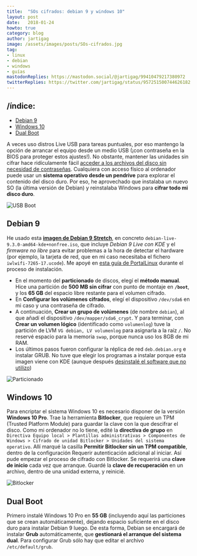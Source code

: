 ```yaml
---
title:  "SOs cifrados: debian 9 y windows 10"
layout: post
date:   2018-01-24
howto: true
category: blog
author: jartigag
image: /assets/images/posts/SOs-cifrados.jpg
tag:
- linux
- debian
- windows
- guías
mastodonReplies: https://mastodon.social/@jartigag/99410479217380972
twitterReplies: https://twitter.com/jartigag/status/957251500744626182
---
```


## /índice:

- [Debian 9](#debian-9)
- [Windows 10](#windows-10)
- [Dual Boot](#dual-boot)

A veces uso distros Live USB para tareas puntuales, por eso mantengo la opción de arrancar el equipo desde un medio USB (¡con contraseña en la BIOS
para proteger estos ajustes!). No obstante, mantener las unidades sin cifrar hace ridículamente fácil [acceder a los archivos del disco sin necesidad
de contraseñas](https://youtu.be/eMO6Borz72w?t=5m20s). Cualquiera con acceso físico al ordenador puede usar un **sistema operativo desde un
pendrive** para explorar el contenido del disco duro. Por eso, he aprovechado que instalaba un nuevo SO (la última versión de Debian) y reinstalaba
Windows para **cifrar todo mi disco duro**.

![USB Boot]({{site.baseurl}}/assets/images/posts/usb-boot.jpg)

## Debian 9

He usado esta [**imagen de Debian 9
Stretch**](https://cdimage.debian.org/cdimage/unofficial/non-free/cd-including-firmware/9.3.0-live+nonfree/amd64/iso-hybrid/), en concreto
`debian-live-9.3.0-amd64-kde+nonfree.iso`, que incluye _Debian 9 Live con KDE_ y el _firmware no libre_ para evitar problemas a la hora de detectar
el hardware (por ejemplo, la tarjeta de red, que en mi caso necesitaba el fichero `iwlwifi-7265-17.ucode`). Me apoyé en [esta guía de
PortalLinux](https://portallinux.es/instalar-debian-8-con-particiones-cifradas-con-luks/) durante el proceso de instalación.

- En el momento del **particionado** de discos, elegí el **método manual**. Hice una partición de **500 MB sin cifrar** con punto de montaje en
  **`/boot`**, y los **65 GB** del espacio libre restante para el volumen cifrado.
- En **Configurar los volúmenes cifrados**, elegí el dispositivo `/dev/sda6` en mi caso y una contraseña de cifrado.
- A continuación, **Crear un grupo de volúmenes** (de nombre `debian`), al que añadí el dispositivo `/dev/mapper/sda6_crypt`. Y para terminar, con
  **Crear un volumen lógico** (identificado como `volumenlog`) tuve la partición de LVM `VG debian, LV volumenlog` para asignarla a la raíz `/`. No
  reservé espacio para la memoria `swap`, porque nunca uso los 8GB de mi RAM.
- Los últimos pasos fueron configurar la réplica de red `deb.debian.org` e instalar GRUB. No tuve que elegir los programas a instalar porque esta
  imagen viene con KDE (aunque después [desinstalé el software que no utilizo](https://gist.github.com/jartigag/098ce8a01dd3f5e81a9d692ee92b8ca5))

![Particionado]({{site.baseurl}}/assets/images/posts/particionado.png)



## Windows 10

Para encriptar el sistema Windows 10 es necesario disponer de la versión **Windows 10 Pro**. Trae la herramienta **Bitlocker**, que requiere un TPM
(Trusted Platform Module) para guardar la clave con la que descifrar el disco. Como mi ordenador no lo tiene, edité la **directiva de grupo** en
`Directiva Equipo local > Plantillas administrativas > Componentes de Windows > Cifrado de unidad Bitlocker > Unidades del sistema operativo`. Allí
marqué la casilla **Permitir Bitlocker sin un TPM compatible**, dentro de la configuración Requerir autenticación adicional al iniciar.  Así pude
empezar el proceso de cifrado con Bitlocker. Se requerirá una **clave de inicio** cada vez que arranque. Guardé la **clave de recuperación** en un
archivo, dentro de una unidad externa, y reinicié.

![Bitlocker]({{site.baseurl}}/assets/images/posts/bitlocker.png)

## Dual Boot

Primero instalé Windows 10 Pro en **55 GB** (incluyendo aquí las particiones que se crean automáticamente), dejando espacio suficiente en el disco
duro para instalar Debian 9 luego. De esta forma, Debian se encargará de instalar **Grub** automáticamente, que **gestionará el arranque del sistema
dual**.  Para configurar Grub sólo hay que editar el archivo `/etc/default/grub`.
